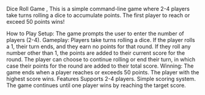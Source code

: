Dice Roll Game , 
This is a simple command-line game where 2-4 players take turns rolling a dice to accumulate points. The first player to reach or exceed 50 points wins!

How to Play
Setup: The game prompts the user to enter the number of players (2-4).
Gameplay:
Players take turns rolling a dice.
If the player rolls a 1, their turn ends, and they earn no points for that round.
If they roll any number other than 1, the points are added to their current score for the round.
The player can choose to continue rolling or end their turn, in which case their points for the round are added to their total score.
Winning: The game ends when a player reaches or exceeds 50 points. The player with the highest score wins.
Features
Supports 2-4 players.
Simple scoring system.
The game continues until one player wins by reaching the target score.
